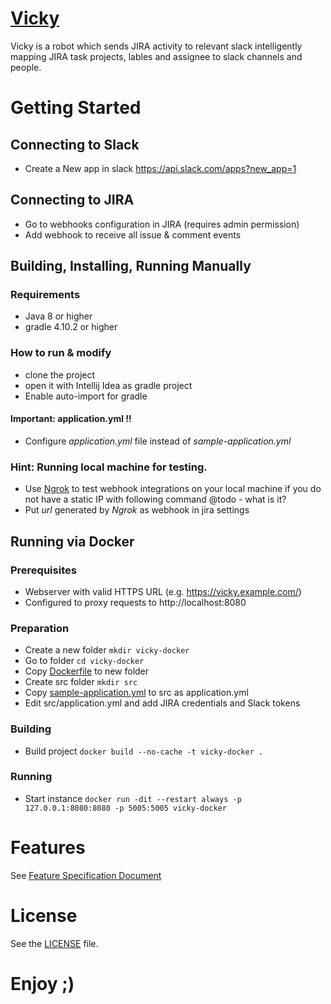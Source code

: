 # [Vicky](https://devadmin-com.github.io/vicky/)
Vicky is a robot which sends JIRA activity to relevant slack 
intelligently mapping JIRA task projects, lables and assignee to slack channels 
and people.

# Getting Started
## Connecting to Slack
* Create a New app in slack https://api.slack.com/apps?new_app=1

## Connecting to JIRA
* Go to webhooks configuration in JIRA (requires admin permission)
* Add webhook to receive all issue & comment events

## Building, Installing, Running Manually
### Requirements
* Java 8 or higher
* gradle 4.10.2 or higher

### How to run & modify
  - clone the project
  - open it with Intellij Idea as gradle project
  - Enable auto-import for gradle

#### Important: application.yml !!
  - Configure *application.yml* file instead of *sample-application.yml* 

### Hint: Running local machine for testing.
  - Use [Ngrok](https://ngrok.com) to test webhook integrations on your local machine if you do not have a static IP with following command @todo - what is it?
  - Put *url* generated by *Ngrok* as webhook in jira settings

## Running via Docker

### Prerequisites
* Webserver with valid HTTPS URL (e.g. https://vicky.example.com/)
* Configured to proxy requests to http://localhost:8080

### Preparation
* Create a new folder
`mkdir vicky-docker`
* Go to folder
`cd vicky-docker`
* Copy [Dockerfile](https://github.com/devadmin-com/vicky/blob/master/vicky/src/main/resources/Dockerfile) to new folder
* Create src folder
`mkdir src`
* Copy [sample-application.yml](https://github.com/devadmin-com/vicky/blob/master/vicky/src/main/resources/sample-application.yml) to src as application.yml
* Edit src/application.yml and add JIRA credentials and Slack tokens

### Building
* Build project
`docker build --no-cache -t vicky-docker .`

### Running
* Start instance
`docker run -dit --restart always -p 127.0.0.1:8080:8080 -p 5005:5005 vicky-docker`

# Features
See [Feature Specification Document](https://docs.google.com/document/d/1ue_Lk8OrZuKWIhliexv4FjrXPWXoNo9Oohpaej8pdVo/edit)

# License
See the [LICENSE](https://github.com/devadmin-com/vicky/blob/master/LICENSE) file.

# Enjoy ;)
